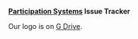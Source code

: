 **[Participation Systems](https://wiki.mozilla.org/ParticipationSystems) Issue Tracker**

Our logo is on [G Drive](https://drive.google.com/drive/folders/0B0vmiicLLrGuVjlCMGt4WHdCcG8).
